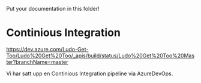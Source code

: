 Put your documentation in this folder!

# Continious Integration
https://dev.azure.com/Ludo-Get-Too/Ludo%20Get%20Too/_apis/build/status/Ludo%20Get%20Too%20Master?branchName=master

Vi har satt upp en Continious Integration pipeline via AzureDevOps.

